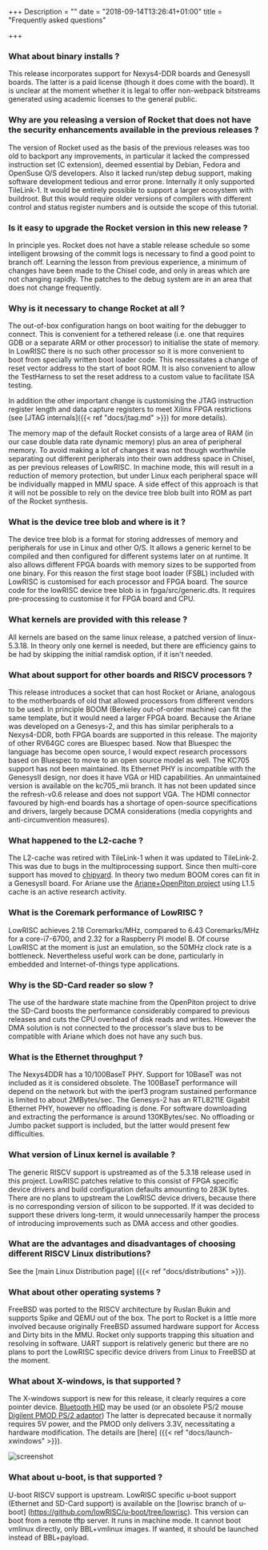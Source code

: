 +++
Description = ""
date = "2018-09-14T13:26:41+01:00"
title = "Frequently asked questions"

+++

### What about binary installs ?

This release incorporates support for Nexys4-DDR boards and GenesysII boards. The latter is a paid license (though it does come with the board). It is unclear at the moment whether it is legal to offer non-webpack bitstreams generated using academic licenses to the general public.

### Why are you releasing a version of Rocket that does not have the security enhancements available in the previous releases ?

The version of Rocket used as the basis of the previous releases was too old to backport any improvements, in particular it lacked the compressed instruction set (C extension), deemed essential by Debian, Fedora and OpenSuse O/S developers. Also it lacked run/step debug support, making software development tedious and error prone. Internally it only supported TileLink-1. It would be entirely possible to support a larger ecosystem with buildroot. But this would require older versions of compilers with different control and status register numbers and is outside the scope of this tutorial.

### Is it easy to upgrade the Rocket version in this new release ?

In principle yes. Rocket does not have a stable release schedule so some intelligent browsing of the commit logs is necessary to find a good point to branch off. Learning the lesson from previous experience, a minimum of changes have been made to the Chisel code, and only in areas which are not changing rapidly. The patches to the debug system are in an area that does not change frequently.

### Why is it necessary to change Rocket at all ?

The out-of-box configuration hangs on boot waiting for the debugger to connect. This is convenient for a tethered release (i.e. one that requires GDB or a separate ARM or other processor) to initialise the state of memory. In LowRISC there is no such other processor so it is more convenient to boot from specially written boot loader code. This necessitates a change of reset vector address to the start of boot ROM. It is also convenient to allow the TestHarness to set the reset address to a custom value to facilitate ISA testing.

In addition the other important change is customising the JTAG instruction register length and data capture registers to meet Xilinx FPGA restrictions (see [JTAG internals]({{< ref "docs/jtag.md" >}}) for more details).

The memory map of the default Rocket consists of a large area of RAM (in our case double data rate dynamic memory) plus an area of peripheral memory. To avoid making a lot of changes it was not though worthwhile separating out different peripherals into their own address space in Chisel, as per previous releases of LowRISC. In machine mode, this will result in a reduction of memory protection, but under Linux each peripheral space will be individually mapped in MMU space. A side effect of this approach is that it will not be possible to rely on the device tree blob built into ROM as part of the Rocket synthesis.

### What is the device tree blob and where is it ?

The device tree blob is a format for storing addresses of memory and peripherals for use in Linux and other O/S. It allows a generic kernel to be compiled and then configured for different systems later on at runtime. It also allows different FPGA boards with memory sizes to be supported from one binary. For this reason the first stage boot loader (FSBL) included with LowRISC is customised for each processor and FPGA board. The source code for the lowRISC device tree blob is in fpga/src/generic.dts. It requires pre-processing to customise it for FPGA board and CPU.

### What kernels are provided with this release ?

All kernels are based on the same linux release, a patched version of linux-5.3.18. In theory only one kernel is needed, but there are efficiency gains to be had by skipping the initial ramdisk option, if it isn't needed.

### What about support for other boards and RISCV processors ?

This release introduces a socket that can host Rocket or Ariane, analogous to the motherboards of old that allowed processors from different vendors to be used. In principle BOOM (Berkeley out-of-order machine) can fit the same template, but it would need a larger FPGA board. Because the Ariane was developed on a Genesys-2, and this has similar peripherals to a Nexys4-DDR, both FPGA boards are supported in this release. The majority of other RV64GC cores are Bluespec based. Now that Bluespec the language has become open source, I would expect research processors based on Bluespec to move to an open source model as well. The KC705 support has not been maintained. Its Ethernet PHY is incompatible with the GenesysII design, nor does it have VGA or HID capabilities. An unmaintained version is available on the kc705_mii branch. It has not been updated since the refresh-v0.6 release and does not support VGA. The HDMI connector favoured by high-end boards has a shortage of open-source specifications and drivers, largely because DCMA considerations (media copyrights and anti-circumvention measures).

### What happened to the L2-cache ?

The L2-cache was retired with TileLink-1 when it was updated to TileLink-2. This was due to bugs in the multiprocessing support. Since then multi-core support has moved to [chipyard](https://chipyard.readthedocs.io/en/latest/).
In theory two medum BOOM cores can fit in a GenesysII board. For Ariane use the [Ariane+OpenPiton project](https://openpiton-blog.princeton.edu/2018/11/announcing-openpiton-with-ariane/) using L1.5 cache is an active research activity.

### What is the Coremark performance of LowRISC ?

LowRISC achieves 2.18 Coremarks/MHz, compared to 6.43 Coremarks/MHz for a core-i7-6700, and 2.32 for a Raspberry PI model B. Of course LowRISC at the moment is just an emulation, so the 50MHz clock rate is a bottleneck. Nevertheless useful work can be done, particularly in embedded and Internet-of-things type applications.

### Why is the SD-Card reader so slow ?

The use of the hardware state machine from the OpenPiton project to drive the SD-Card boosts the performance considerably compared to previous releases and cuts the CPU overhead of disk reads and writes. However the DMA solution is not connected to the processor's slave bus to be compatible with Ariane which does not have any such bus.

### What is the Ethernet throughput ?

The Nexys4DDR has a 10/100BaseT PHY. Support for 10BaseT was not included as it is considered obsolete. The 100BaseT performance will depend on the network but with the iperf3 program sustained performance is limited to about 2MBytes/sec. The Genesys-2 has an RTL8211E Gigabit Ethernet PHY, however no offloading is done. For software downloading and extracting the performance is around 130KBytes/sec. No offloading or Jumbo packet support is included, but the latter would present few difficulties.

### What version of Linux kernel is available ?

The generic RISCV support is upstreamed as of the 5.3.18 release used in this project. LowRISC patches relative to this consist of FPGA specific device drivers and build configuration defaults amounting to 283K bytes. There are no plans to upstream the LowRISC device drivers, because there is no corresponding version of silicon to be supported. If it was decided to support these drivers long-term, it would unnecessarily hamper the process of introducing improvements such as DMA access and other goodies.

### What are the advantages and disadvantages of choosing different RISCV Linux distributions?

See the [main Linux Distribution page] ({{< ref "docs/distributions" >}}).

### What about other operating systems ?

FreeBSD was ported to the RISCV architecture by Ruslan Bukin and supports Spike and QEMU out of the box. The port to Rocket is a little more involved because originally FreeBSD assumed hardware support for Access and Dirty bits in the MMU. Rocket only supports trapping this situation and resolving in software. UART support is relatively generic but there are no plans to port the LowRISC specific device drivers from Linux to FreeBSD at the moment.

### What about X-windows, is that supported ?

The X-windows support is new for this release, it clearly requires a core pointer device. [Bluetooth HID](https://store.digilentinc.com/pmod-bt2-bluetooth-interface/) may be used (or an obsolete PS/2 mouse [Digilent PMOD PS/2 adaptor](https://store.digilentinc.com/pmod-ps2-keyboard-mouse-connector/)) The latter is deprecated because it normally requires 5V power, and the PMOD only delivers 3.3V, necessitating a hardware modification. The details are [here] ({{< ref "docs/launch-xwindows" >}}).

![screenshot](/img/screenshot3.png "ariane-0.7 release shapshot")

### What about u-boot, is that supported ?

U-boot RISCV support is upstream. LowRISC specific u-boot support (Ethernet and SD-Card support) is available on the [lowrisc branch of u-boot] (https://github.com/lowRISC/u-boot/tree/lowrisc). This version can boot from a remote tftp server. It runs in machine mode. It cannot boot vmlinux directly, only BBL+vmlinux images. If wanted, it should be launched instead of BBL+payload.
